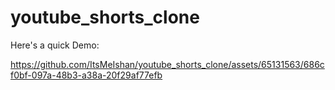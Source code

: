 # youtube_shorts_clone
Here's a quick Demo:


https://github.com/ItsMeIshan/youtube_shorts_clone/assets/65131563/686cf0bf-097a-48b3-a38a-20f29af77efb

